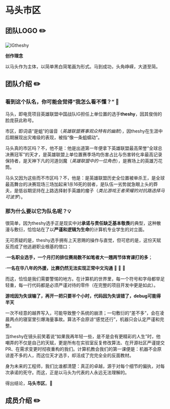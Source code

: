 # 马头市区
## 团队LOGO :pencil2:

![IGtheshy](https://github.com/Boshsama/IG-theshyBigHorseHead/blob/main/TeamLogo.jpg "马头")

**创作理念**

以马头作为主体，以简单黑白简笔画为形式。马到成功，头角峥嵘，大道至简。

## 团队介绍 :pencil2:
### 看到这个队名，你可能会觉得“我怎么看不懂？” :speech_balloon:

马头，即电竞项目英雄联盟中国战队IG担任上单位置的选手**theshy**，因其俊俏的脸庞获此称号。

市区，即词语“是蛆”的谐音（*英雄联盟赛事观众特有的幽默*），因theshy在生涯中后期展现出灾难级的表现，被指“像一条蛆蠕动”。

马头真的市区吗？不，他不是：他是出道第一年便拿下英雄联盟最高荣誉“全球总决赛冠军”的天才，是英雄联盟上单位置赛季场均伤害占比与伤害转化率最高记录保持者，是天神下凡的河道剑魔（*英雄联盟中的一位角色*），是赛场上的英雄万花筒。

马头又因为这些而不市区吗？不，他是：是英雄联盟历史全位置被单杀王，是全球最高舞台的决赛现场三场加起来1杀16死的弱者，是队伍一劣势就急眼上头的莽夫，是低谷期坚持在上路选择射手英雄的瘤子（*类比游戏王者荣耀的对抗路选择马可波罗*）。

### 那为什么要以它为队名呢？:bulb:

很简单，因为theshy选手正是现实中对**承诺与责任缺乏基本敬畏**的典型，这种散漫与敷衍，恰恰站在了以**严谨和逻辑为生命**的计算机专业学生的对立面。

无可质疑的是，theshy选手拥有上天恩赐的操作与直觉，但可悲的是，这份天赋反而成了他逃避职业根基的借口：

·**一名职业选手，一个月打的排位赛局数不如笔者大一翘两节体育课打的多**；

·**一名在华八年的外援，比赛仍然无法实现正常中文沟通** :poop: :poop: :poop:

而这，恰恰是我们需要警惕的地方。在计算机的世界里，每一个符号和字母都举足轻重，每一行代码都是必须严谨对待的零件（在完整的项目开发中更是如此）。

**游戏因为失误输了，再开一把只要半个小时，代码因为失误错了，debug可能得半天**

一次不经意的越界写入，可能导致整个系统的崩溃；一句敷衍的“差不多”，会在凌晨两点的寝室里引爆海量事故。算法不会原谅“感觉还行”，机器只会认定严谨和完整。

当theshy在镜头前笑着说“如果我再年轻一些，是不是会有更精彩的人生”时，他嘲弄的不仅是自己的天赋，更是所有在实验室反复修改算法、在开源社区严谨提交PR、在需求变更时彻夜重构的我们。计算机教会我们的第一课便是：机器不会原谅差不多的人，而这位天才选手，却活成了完完全全的反面教材。

身为未来的工程师，我们比谁都清楚：真正的卓越，源于对每个细节的偏执，对每次承诺的死守。而这，正是以马头为代表的人永远无法理解的。

得出结论，**马头市区**。:bug:

## 成员介绍 :pencil2:


